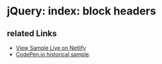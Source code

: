 # jQuery: index: block headers

## related Links

* [View Sample Live on Netlify](https://rasx-node-js.netlify.app/jquery-index-block-headers/)
* [CodePen.io historical sample](https://codepen.io/rasx/pen/RNWaad).